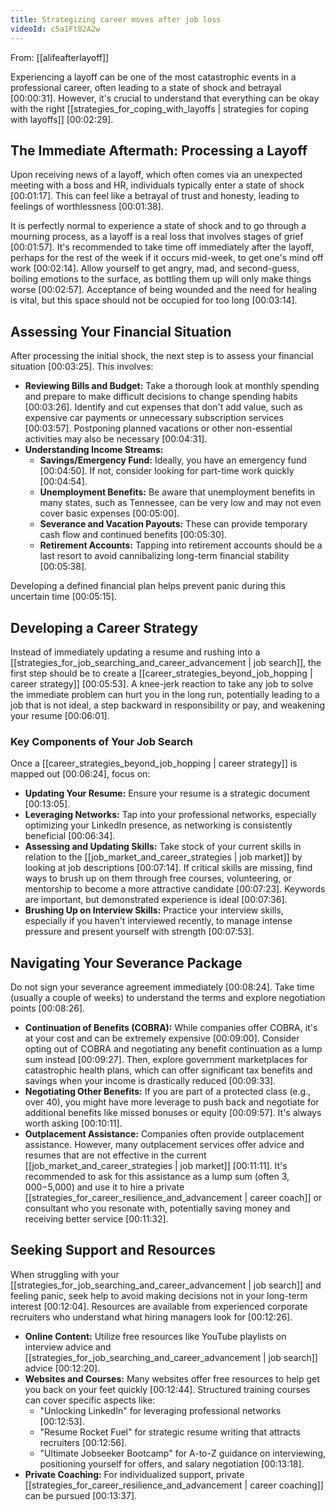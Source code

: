 ```yaml
---
title: Strategizing career moves after job loss
videoId: c5a1Ft82A2w
---
```


From: [[alifeafterlayoff]] <br/> 

Experiencing a layoff can be one of the most catastrophic events in a professional career, often leading to a state of shock and betrayal <a class="yt-timestamp" data-t="00:00:31">[00:00:31]</a>. However, it's crucial to understand that everything can be okay with the right [[strategies_for_coping_with_layoffs | strategies for coping with layoffs]] <a class="yt-timestamp" data-t="00:02:29">[00:02:29]</a>.

## The Immediate Aftermath: Processing a Layoff

Upon receiving news of a layoff, which often comes via an unexpected meeting with a boss and HR, individuals typically enter a state of shock <a class="yt-timestamp" data-t="00:01:17">[00:01:17]</a>. This can feel like a betrayal of trust and honesty, leading to feelings of worthlessness <a class="yt-timestamp" data-t="00:01:38">[00:01:38]</a>.

It is perfectly normal to experience a state of shock and to go through a mourning process, as a layoff is a real loss that involves stages of grief <a class="yt-timestamp" data-t="00:01:57">[00:01:57]</a>. It's recommended to take time off immediately after the layoff, perhaps for the rest of the week if it occurs mid-week, to get one's mind off work <a class="yt-timestamp" data-t="00:02:14">[00:02:14]</a>. Allow yourself to get angry, mad, and second-guess, boiling emotions to the surface, as bottling them up will only make things worse <a class="yt-timestamp" data-t="00:02:57">[00:02:57]</a>. Acceptance of being wounded and the need for healing is vital, but this space should not be occupied for too long <a class="yt-timestamp" data-t="00:03:14">[00:03:14]</a>.

## Assessing Your Financial Situation

After processing the initial shock, the next step is to assess your financial situation <a class="yt-timestamp" data-t="00:03:25">[00:03:25]</a>. This involves:

*   **Reviewing Bills and Budget:** Take a thorough look at monthly spending and prepare to make difficult decisions to change spending habits <a class="yt-timestamp" data-t="00:03:26">[00:03:26]</a>. Identify and cut expenses that don't add value, such as expensive car payments or unnecessary subscription services <a class="yt-timestamp" data-t="00:03:57">[00:03:57]</a>. Postponing planned vacations or other non-essential activities may also be necessary <a class="yt-timestamp" data-t="00:04:31">[00:04:31]</a>.
*   **Understanding Income Streams:**
    *   **Savings/Emergency Fund:** Ideally, you have an emergency fund <a class="yt-timestamp" data-t="00:04:50">[00:04:50]</a>. If not, consider looking for part-time work quickly <a class="yt-timestamp" data-t="00:04:54">[00:04:54]</a>.
    *   **Unemployment Benefits:** Be aware that unemployment benefits in many states, such as Tennessee, can be very low and may not even cover basic expenses <a class="yt-timestamp" data-t="00:05:00">[00:05:00]</a>.
    *   **Severance and Vacation Payouts:** These can provide temporary cash flow and continued benefits <a class="yt-timestamp" data-t="00:05:30">[00:05:30]</a>.
    *   **Retirement Accounts:** Tapping into retirement accounts should be a last resort to avoid cannibalizing long-term financial stability <a class="yt-timestamp" data-t="00:05:38">[00:05:38]</a>.

Developing a defined financial plan helps prevent panic during this uncertain time <a class="yt-timestamp" data-t="00:05:15">[00:05:15]</a>.

## Developing a Career Strategy

Instead of immediately updating a resume and rushing into a [[strategies_for_job_searching_and_career_advancement | job search]], the first step should be to create a [[career_strategies_beyond_job_hopping | career strategy]] <a class="yt-timestamp" data-t="00:05:53">[00:05:53]</a>. A knee-jerk reaction to take any job to solve the immediate problem can hurt you in the long run, potentially leading to a job that is not ideal, a step backward in responsibility or pay, and weakening your resume <a class="yt-timestamp" data-t="00:06:01">[00:06:01]</a>.

### Key Components of Your Job Search

Once a [[career_strategies_beyond_job_hopping | career strategy]] is mapped out <a class="yt-timestamp" data-t="00:06:24">[00:06:24]</a>, focus on:

*   **Updating Your Resume:** Ensure your resume is a strategic document <a class="yt-timestamp" data-t="00:13:05">[00:13:05]</a>.
*   **Leveraging Networks:** Tap into your professional networks, especially optimizing your LinkedIn presence, as networking is consistently beneficial <a class="yt-timestamp" data-t="00:06:34">[00:06:34]</a>.
*   **Assessing and Updating Skills:** Take stock of your current skills in relation to the [[job_market_and_career_strategies | job market]] by looking at job descriptions <a class="yt-timestamp" data-t="00:07:14">[00:07:14]</a>. If critical skills are missing, find ways to brush up on them through free courses, volunteering, or mentorship to become a more attractive candidate <a class="yt-timestamp" data-t="00:07:23">[00:07:23]</a>. Keywords are important, but demonstrated experience is ideal <a class="yt-timestamp" data-t="00:07:36">[00:07:36]</a>.
*   **Brushing Up on Interview Skills:** Practice your interview skills, especially if you haven't interviewed recently, to manage intense pressure and present yourself with strength <a class="yt-timestamp" data-t="00:07:53">[00:07:53]</a>.

## Navigating Your Severance Package

Do not sign your severance agreement immediately <a class="yt-timestamp" data-t="00:08:24">[00:08:24]</a>. Take time (usually a couple of weeks) to understand the terms and explore negotiation points <a class="yt-timestamp" data-t="00:08:26">[00:08:26]</a>.

*   **Continuation of Benefits (COBRA):** While companies offer COBRA, it's at your cost and can be extremely expensive <a class="yt-timestamp" data-t="00:09:00">[00:09:00]</a>. Consider opting out of COBRA and negotiating any benefit continuation as a lump sum instead <a class="yt-timestamp" data-t="00:09:27">[00:09:27]</a>. Then, explore government marketplaces for catastrophic health plans, which can offer significant tax benefits and savings when your income is drastically reduced <a class="yt-timestamp" data-t="00:09:33">[00:09:33]</a>.
*   **Negotiating Other Benefits:** If you are part of a protected class (e.g., over 40), you might have more leverage to push back and negotiate for additional benefits like missed bonuses or equity <a class="yt-timestamp" data-t="00:09:57">[00:09:57]</a>. It's always worth asking <a class="yt-timestamp" data-t="00:10:11">[00:10:11]</a>.
*   **Outplacement Assistance:** Companies often provide outplacement assistance. However, many outplacement services offer advice and resumes that are not effective in the current [[job_market_and_career_strategies | job market]] <a class="yt-timestamp" data-t="00:11:11">[00:11:11]</a>. It's recommended to ask for this assistance as a lump sum (often $3,000-$5,000) and use it to hire a private [[strategies_for_career_resilience_and_advancement | career coach]] or consultant who you resonate with, potentially saving money and receiving better service <a class="yt-timestamp" data-t="00:11:32">[00:11:32]</a>.

## Seeking Support and Resources

When struggling with your [[strategies_for_job_searching_and_career_advancement | job search]] and feeling panic, seek help to avoid making decisions not in your long-term interest <a class="yt-timestamp" data-t="00:12:04">[00:12:04]</a>. Resources are available from experienced corporate recruiters who understand what hiring managers look for <a class="yt-timestamp" data-t="00:12:26">[00:12:26]</a>.

*   **Online Content:** Utilize free resources like YouTube playlists on interview advice and [[strategies_for_job_searching_and_career_advancement | job search]] advice <a class="yt-timestamp" data-t="00:12:20">[00:12:20]</a>.
*   **Websites and Courses:** Many websites offer free resources to help get you back on your feet quickly <a class="yt-timestamp" data-t="00:12:44">[00:12:44]</a>. Structured training courses can cover specific aspects like:
    *   "Unlocking LinkedIn" for leveraging professional networks <a class="yt-timestamp" data-t="00:12:53">[00:12:53]</a>.
    *   "Resume Rocket Fuel" for strategic resume writing that attracts recruiters <a class="yt-timestamp" data-t="00:12:56">[00:12:56]</a>.
    *   "Ultimate Jobseeker Bootcamp" for A-to-Z guidance on interviewing, positioning yourself for offers, and salary negotiation <a class="yt-timestamp" data-t="00:13:18">[00:13:18]</a>.
*   **Private Coaching:** For individualized support, private [[strategies_for_career_resilience_and_advancement | career coaching]] can be pursued <a class="yt-timestamp" data-t="00:13:37">[00:13:37]</a>.